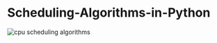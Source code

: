 # Scheduling-Algorithms-in-Python

![cpu scheduling algorithms](https://user-images.githubusercontent.com/78270149/147191319-91625d83-02b1-4cd3-89c6-031d9164db05.PNG)
